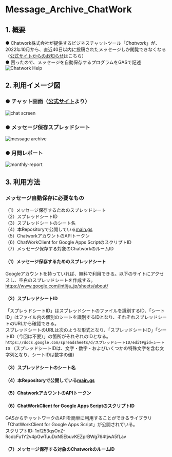 # Message_Archive_ChatWork


## 1. 概要
● Chatwork株式会社が提供するビジネスチャットツール「*Chatwork*」が、2022年10月から、直近40日以内に投稿されたメッセージしか閲覧できなくなる<br>（[公式サイトからのお知らせ](https://help.chatwork.com/hc/ja/articles/9319851372185-2022-09-06-%E3%83%95%E3%83%AA%E3%83%BC%E3%83%97%E3%83%A9%E3%83%B3-%E3%82%B0%E3%83%AB%E3%83%BC%E3%83%97%E3%83%81%E3%83%A3%E3%83%83%E3%83%88%E3%81%AE%E5%88%A9%E7%94%A8%E4%B8%8A%E9%99%90%E6%95%B0%E6%92%A4%E5%BB%83%E3%81%AE%E3%81%8A%E7%9F%A5%E3%82%89%E3%81%9B)はこちら）<br>
● 困ったので、メッセージを自動保存するプログラムをGASで記述<br>
![Chatwork Help](https://user-images.githubusercontent.com/94417526/191033148-53c19bce-5c56-4f1c-ab29-40f58a7e8f32.png)


## 2. 利用イメージ図
### ● チャット画面（[公式サイト](https://go.chatwork.com/ja/features/)より）
![chat screen](https://user-images.githubusercontent.com/94417526/191038005-47a06148-0a6f-4e49-96b6-8d3e68fd6b2f.png)


### ● メッセージ保存スプレッドシート
![message archive](https://user-images.githubusercontent.com/94417526/191037163-caed5a18-5a2b-41a4-86ca-f5a7a1f8813a.png)


### ● 月間レポート<br>
![monthly-report](https://user-images.githubusercontent.com/94417526/191433645-696fe196-8fa9-42f4-8967-47730510f1ff.png)


## 3. 利用方法
### メッセージ自動保存に必要なもの<br>
（1）メッセージ保存するためのスプレッドシート<br>
（2）スプレッドシートID<br>
（3）スプレッドシートのシート名<br>
（4）本Repositoryで公開している[main.gs](https://github.com/Ishiuchi/Message_Archive_ChatWork/blob/main/main.gs)<br>
（5）ChatworkアカウントのAPIトークン<br>
（6）ChatWorkClient for Google Apps ScriptのスクリプトID<br>
（7）メッセージ保存する対象のChatworkのルームID<br>

#### （1）メッセージ保存するためのスプレッドシート<br>
Googleアカウントを持っていれば、無料で利用できる。以下のサイトにアクセスし、空白のスプレッドシートを作成する。<br>
https://www.google.com/intl/ja_jp/sheets/about/
#### （2）スプレッドシートID<br>
「スプレッドシートID」はスプレッドシートのファイルを識別するID、「シートID」はファイル内の個別のシートを識別するIDとなり、それぞれスプレッドシートのURLから確認できる。<br>
スプレッドシートのURLは次のような形式となり、「スプレッドシートID」「シートID（今回は不要）」の箇所がそれぞれのIDとなる。
`https://docs.google.com/spreadsheets/d/スプレッドシートID/edit#gid=シートID`
（スプレッドシートIDは、文字・数字・およびいくつかの特殊文字を含む文字列となり、シートIDは数字の値）
#### （3）スプレッドシートのシート名<br>
#### （4）本Repositoryで公開している[main.gs](https://github.com/Ishiuchi/Message_Archive_ChatWork/blob/main/main.gs)<br>
#### （5）ChatworkアカウントのAPIトークン<br>
#### （6）ChatWorkClient for Google Apps ScriptのスクリプトID<br>
GASからチャットワークのAPIを簡単に利用することができるライブラリ「ChatWorkClient for Google Apps Script」が公開されている。<br>
スクリプトID: 1nf253qsOnZ-RcdcFu1Y2v4pGwTuuDxN5EbuvKEZprBWg764tjwA5fLav
#### （7）メッセージ保存する対象のChatworkのルームID<br>

